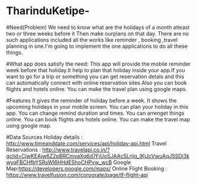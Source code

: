# TharinduKetipe-
#Need(Problem)
We need to know what are the holidays of a month atleast two or three weeks before it Then
make ourplans on that day. There are no such applications included all the works like
reminder , booking ,travel planning in one.I'm going to implement the one applications to do
all these things.

#What app does satisfy the need:
This app will provide the mobile reminder week before that holiday.It help to plan that 
holiday inside your app.If you want to go for a trip or something you can get reservation
detals and this can automatically connect with online reservation sites.Also you can book 
flights and hotels online. You can make the travel plan using google maps.

#Features
It gives the reminder of holiday before a week.
It shows the upcoming holidays in your mobile screen.
You can plan your holiday in this app.
You can change remind duration and times.
You can arrenget things online.
You can book flights ans hotels online.
You can make the travel map using google map.

#Data Sources
Holiday details : http://www.timeanddate.com/services/api/holiday-api.html
Travel Reservations : http://www.travelapi.co.in/?gclid=CjwKEAjw6Z2pBRCmvaXq6d7FjUoSJAAc5Lrijq_IKjJcVwuAqJ5SDi3kwyqFBCHfbYSRsWl6HHdEShoCHPvw_wcB
Google Map:https://developers.google.com/maps/
Online Flight Booking : https://www.travelfusion.com/corporate/page/tf-flight-api
